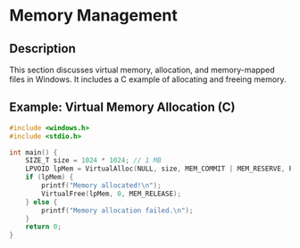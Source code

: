 # Memory Management

## Description
This section discusses virtual memory, allocation, and memory-mapped files in Windows. It includes a C example of allocating and freeing memory.

## Example: Virtual Memory Allocation (C)

```c
#include <windows.h>
#include <stdio.h>

int main() {
    SIZE_T size = 1024 * 1024; // 1 MB
    LPVOID lpMem = VirtualAlloc(NULL, size, MEM_COMMIT | MEM_RESERVE, PAGE_READWRITE);
    if (lpMem) {
        printf("Memory allocated!\n");
        VirtualFree(lpMem, 0, MEM_RELEASE);
    } else {
        printf("Memory allocation failed.\n");
    }
    return 0;
}
```
